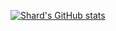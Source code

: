 [![Shard's GitHub stats](https://github-readme-stats.vercel.app/api?username=shard)](https://github.com/anuraghazra/github-readme-stats)
